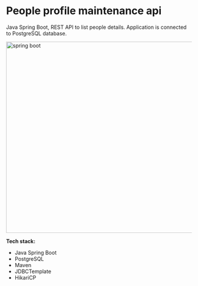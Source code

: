 # People profile maintenance api
Java Spring Boot, REST API to list people details. Application is connected to PostgreSQL database. 

<img src="https://i.imgur.com/Id9o5iJ.jpg" alt="spring boot" width="600" height="520" />

**Tech stack:** 

- Java Spring Boot  
- PostgreSQL 
- Maven  
- JDBCTemplate 
- HikariCP
